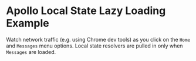 # Apollo Local State Lazy Loading Example

Watch network traffic (e.g. using Chrome dev tools) as you click on 
the `Home` and `Messages` menu options. Local state resolvers are 
pulled in only when `Messages` are loaded.
